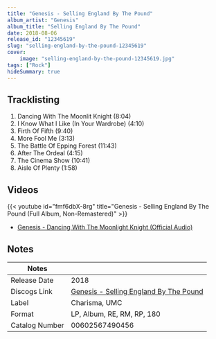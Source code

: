 ```yaml
---
title: "Genesis - Selling England By The Pound"
album_artist: "Genesis"
album_title: "Selling England By The Pound"
date: 2018-08-06
release_id: "12345619"
slug: "selling-england-by-the-pound-12345619"
cover:
    image: "selling-england-by-the-pound-12345619.jpg"
tags: ["Rock"]
hideSummary: true
---
```


## Tracklisting
1. Dancing With The Moonlit Knight (8:04)
2. I Know What I Like (In Your Wardrobe) (4:10)
3. Firth Of Fifth (9:40)
4. More Fool Me  (3:13)
5. The Battle Of Epping Forest (11:43)
6. After The Ordeal (4:15)
7. The Cinema Show (10:41)
8. Aisle Of Plenty (1:58)

## Videos
{{< youtube id="fmf6dbX-8rg" title="Genesis - Selling England By The Pound (Full Album, Non-Remastered)" >}}
- [Genesis - Dancing With The Moonlight Knight (Official Audio)](https://www.youtube.com/watch?v=4oPA8JUttCw)

## Notes

| Notes          |             |
| ---------------| ----------- |
| Release Date   | 2018 |
| Discogs Link   | [Genesis - Selling England By The Pound](https://www.discogs.com/release/12345619) |
| Label          | Charisma, UMC |
| Format         | LP, Album, RE, RM, RP, 180 |
| Catalog Number | 00602567490456 |

